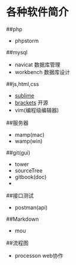 # 各种软件简介

##php
* phpstorm

##mysql
* navicat 数据库管理
* workbench 数据库设计

##js,html,css
* [sublime]() 
* [brackets](http://brackets.io/) 开源
* vim(编程级编辑器)

##服务器
* mamp(mac)
* wamp(win)

##git(gui)
* tower
* sourceTree
* gitbook(doc)
* 

##接口测试
* postman(api)

##Markdown
* mou

##流程图
* processon web协作